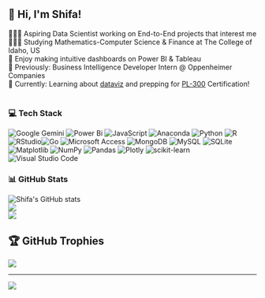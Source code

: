 ## 👋 Hi, I'm Shifa!
👩🏻‍💻 Aspiring Data Scientist working on End-to-End projects that interest me<br>👩🏻‍🎓 Studying Mathematics-Computer Science & Finance at The College of Idaho, US<br>🎨 Enjoy making intuitive dashboards on Power BI & Tableau<br>🌷 Previously: Business Intelligence Developer Intern @ Oppenheimer Companies<br>💭 Currently: Learning about [dataviz](https://pudding.cool/2018/08/pockets/) and prepping for [PL-300](https://www.udemy.com/course/70-778-analyzing-and-visualizing-data-with-power-bi/) Certification!<br><br>


### 💻 Tech Stack
![Google Gemini](https://img.shields.io/badge/google%20gemini-8E75B2?style=for-the-badge&logo=google%20gemini&logoColor=white) ![Power Bi](https://img.shields.io/badge/power_bi-F2C811?style=for-the-badge&logo=powerbi&logoColor=black) ![JavaScript](https://img.shields.io/badge/javascript-%23323330.svg?style=for-the-badge&logo=javascript&logoColor=%23F7DF1E) ![Anaconda](https://img.shields.io/badge/Anaconda-%2344A833.svg?style=for-the-badge&logo=anaconda&logoColor=white) ![Python](https://img.shields.io/badge/python-3670A0?style=for-the-badge&logo=python&logoColor=ffdd54) ![R](https://img.shields.io/badge/r-%23276DC3.svg?style=for-the-badge&logo=r&logoColor=white) ![RStudio](https://img.shields.io/badge/RStudio-4285F4?style=for-the-badge&logo=rstudio&logoColor=white)![Go](https://img.shields.io/badge/go-%2300ADD8.svg?style=for-the-badge&logo=go&logoColor=white) ![Microsoft Access](https://img.shields.io/badge/Microsoft_Access-A4373A?style=for-the-badge&logo=microsoft-access&logoColor=white) ![MongoDB](https://img.shields.io/badge/MongoDB-%234ea94b.svg?style=for-the-badge&logo=mongodb&logoColor=white) ![MySQL](https://img.shields.io/badge/mysql-4479A1.svg?style=for-the-badge&logo=mysql&logoColor=white) ![SQLite](https://img.shields.io/badge/sqlite-%2307405e.svg?style=for-the-badge&logo=sqlite&logoColor=white) ![Matplotlib](https://img.shields.io/badge/Matplotlib-%23ffffff.svg?style=for-the-badge&logo=Matplotlib&logoColor=black) ![NumPy](https://img.shields.io/badge/numpy-%23013243.svg?style=for-the-badge&logo=numpy&logoColor=white) ![Pandas](https://img.shields.io/badge/pandas-%23150458.svg?style=for-the-badge&logo=pandas&logoColor=white) ![Plotly](https://img.shields.io/badge/Plotly-%233F4F75.svg?style=for-the-badge&logo=plotly&logoColor=white) ![scikit-learn](https://img.shields.io/badge/scikit--learn-%23F7931E.svg?style=for-the-badge&logo=scikit-learn&logoColor=white) ![Visual Studio Code](https://img.shields.io/badge/Visual%20Studio%20Code-0078d7.svg?style=for-the-badge&logo=visual-studio-code&logoColor=white)


### 📊 GitHub Stats
![Shifa's GitHub stats](https://github-readme-stats.vercel.app/api?username=shifapanjwanii&show_icons=true&theme=radical)<br/>
![](https://github-readme-streak-stats.herokuapp.com/?user=shifapanjwanii&theme=dark&hide_border=false)<br/>
![](https://github-readme-stats.vercel.app/api/top-langs/?username=shifapanjwanii&theme=dark&hide_border=false&include_all_commits=false&count_private=false&layout=compact)<br/>

## 🏆 GitHub Trophies
![](https://github-profile-trophy.vercel.app/?username=shifapanjwanii&theme=radical&no-frame=false&no-bg=true&margin-w=4)

---
[![](https://visitcount.itsvg.in/api?id=shifapanjwanii&icon=0&color=0)](https://visitcount.itsvg.in)
